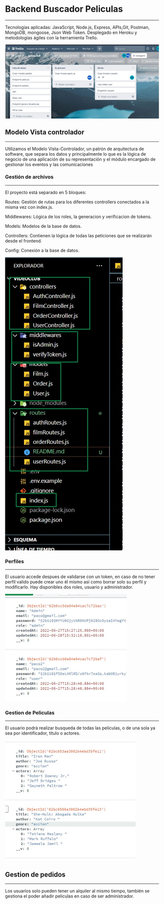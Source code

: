 # Backend Buscador Peliculas

---------------

Tecnologías aplicadas: JavaScript, Node.js, Express, APIs,Git, Postman, MongoDB, mongoose, Json Web Token. Desplegado en Heroku y metodologías ágiles con la herramienta Trello.

![](/Readme/captura2.jpg)

## Modelo Vista controlador

-----------

Utilizamos el Modelo Vista-Controlador, un patrón de arquitectura de software, que separa los datos y principalmente lo que es la lógica de negocio de una aplicación de su representación y el módulo encargado de gestionar los eventos y las comunicaciones

### Gestión de archivos

-----------

El proyecto está separado en 5 bloques:

Routes: Gestión de rutas para los diferentes controllers conectados a la misma vez con index.js.

Middlewares: Lógica de los roles, la generacion y verificacion de tokens.

Models: Modelos de la base de datos.

Controllers: Contienen la lógica de todas las peticiones que se realizarán desde el frontend.

Config: Conexión a la base de datos.

![](/Readme/captura1.jpg)

### Perfiles

-----------

El usuario accede despues de validarse con un token, en caso de no tener perfil valido puede crear uno él mismo así como borrar solo su perfil y modificarlo. Hay disponibles dos roles, usuario y administrador.

![](/Readme/captura3.jpg)

### Gestion de Peliculas

-----------

El usuario podrá realizar busqueda de todas las películas, o de una sola ya sea por identificador, título o actores.

![](/Readme/captura4.jpg)

## Gestion de pedidos

-----------

Los usuarios solo pueden tener un alquiler al mismo tiempo, también se gestiona el poder añadir peliculas en caso de ser administrador.
